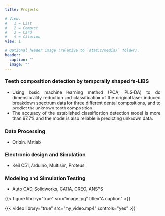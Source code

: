```yaml
---
title: Projects

# View.
#   1 = List
#   2 = Compact
#   3 = Card
#   4 = Citation
view: 1

# Optional header image (relative to `static/media/` folder).
header:
  caption: ""
  image: ""
---
```


<div style="text-align: justify">

 ### Teeth composition detection by temporally shaped fs-LIBS


* Using basic machine learning method (PCA, PLS-DA) to do dimensionality reduction and classification of the original laser induced breakdown spectrum data for three different dental compositions, and to predict the unknown tooth composition.
* The accuracy of the established classification detection model is more than 97.7% and the model is also reliable in predicting unknown data.
 ### Data Processing

* Origin, Matlab

 ### Electronic design and Simulation

* Keil C51, Arduino, Multisim, Proteus

 ### Modeling and Simulation Testing

* Auto CAD, Solidworks, CATIA, CREO, ANSYS

{{< figure library="true" src="image.jpg" title="A caption" >}}

{{< video library="true" src="my_video.mp4" controls="yes" >}}